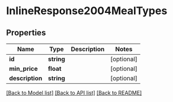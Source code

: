 # InlineResponse2004MealTypes

## Properties
Name | Type | Description | Notes
------------ | ------------- | ------------- | -------------
**id** | **string** |  | [optional] 
**min_price** | **float** |  | [optional] 
**description** | **string** |  | [optional] 

[[Back to Model list]](../../README.md#documentation-for-models) [[Back to API list]](../../README.md#documentation-for-api-endpoints) [[Back to README]](../../README.md)

